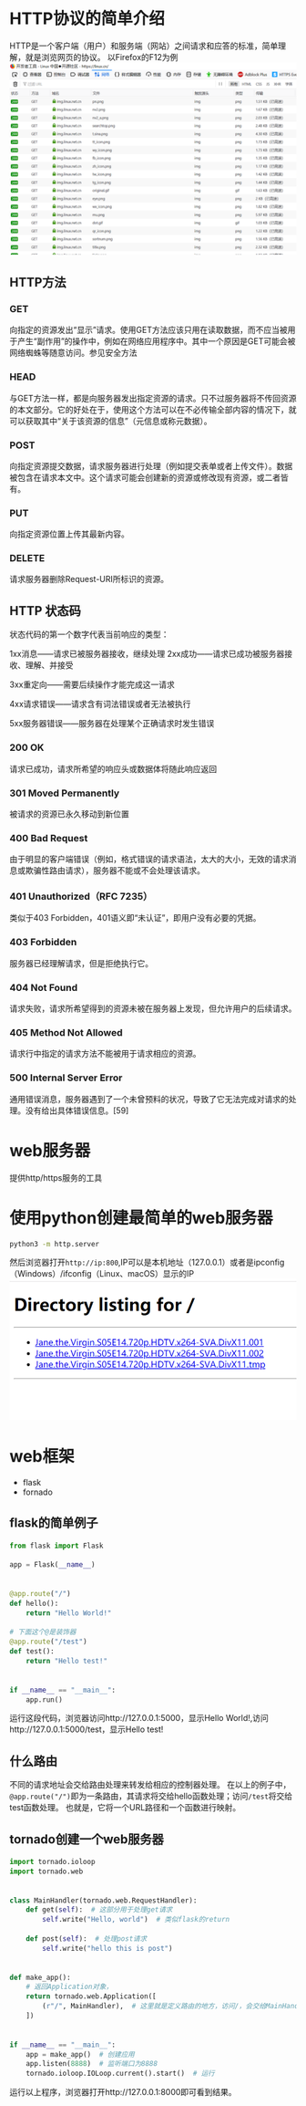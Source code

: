 # HTTP协议的简单介绍
HTTP是一个客户端（用户）和服务端（网站）之间请求和应答的标准，简单理解，就是浏览网页的协议。
以Firefox的F12为例
![](/assets/http.png)

## HTTP方法
### GET
向指定的资源发出“显示”请求。使用GET方法应该只用在读取数据，而不应当被用于产生“副作用”的操作中，例如在网络应用程序中。其中一个原因是GET可能会被网络蜘蛛等随意访问。参见安全方法
### HEAD
与GET方法一样，都是向服务器发出指定资源的请求。只不过服务器将不传回资源的本文部分。它的好处在于，使用这个方法可以在不必传输全部内容的情况下，就可以获取其中“关于该资源的信息”（元信息或称元数据）。
### POST
向指定资源提交数据，请求服务器进行处理（例如提交表单或者上传文件）。数据被包含在请求本文中。这个请求可能会创建新的资源或修改现有资源，或二者皆有。
### PUT
向指定资源位置上传其最新内容。
### DELETE
请求服务器删除Request-URI所标识的资源。

## HTTP 状态码
状态代码的第一个数字代表当前响应的类型：

1xx消息——请求已被服务器接收，继续处理
2xx成功——请求已成功被服务器接收、理解、并接受

3xx重定向——需要后续操作才能完成这一请求

4xx请求错误——请求含有词法错误或者无法被执行

5xx服务器错误——服务器在处理某个正确请求时发生错误
### 200 OK
请求已成功，请求所希望的响应头或数据体将随此响应返回

### 301 Moved Permanently
被请求的资源已永久移动到新位置
### 400 Bad Request
由于明显的客户端错误（例如，格式错误的请求语法，太大的大小，无效的请求消息或欺骗性路由请求），服务器不能或不会处理该请求。
### 401 Unauthorized（RFC 7235）
类似于403 Forbidden，401语义即“未认证”，即用户没有必要的凭据。
### 403 Forbidden
服务器已经理解请求，但是拒绝执行它。
### 404 Not Found
请求失败，请求所希望得到的资源未被在服务器上发现，但允许用户的后续请求。
### 405 Method Not Allowed
请求行中指定的请求方法不能被用于请求相应的资源。
### 500 Internal Server Error
通用错误消息，服务器遇到了一个未曾预料的状况，导致了它无法完成对请求的处理。没有给出具体错误信息。[59]

# web服务器
提供http/https服务的工具
# 使用python创建最简单的web服务器
```bash
python3 -m http.server
```
然后浏览器打开`http://ip:800`,IP可以是本机地址（127.0.0.1）或者是ipconfig（Windows）/ifconfig（Linux、macOS）显示的IP
![](/assets/http.server.png)

# web框架
* flask
* fornado
## flask的简单例子
```python
from flask import Flask

app = Flask(__name__)


@app.route("/")
def hello():
    return "Hello World!"

# 下面这个@是装饰器
@app.route("/test")
def test():
    return "Hello test!"


if __name__ == "__main__":
    app.run()
```

运行这段代码，浏览器访问http://127.0.0.1:5000，显示Hello World!,访问http://127.0.0.1:5000/test，显示Hello test!
## 什么路由
不同的请求地址会交给路由处理来转发给相应的控制器处理。
在以上的例子中，`@app.route("/")`即为一条路由，其请求将交给hello函数处理；访问`/test`将交给test函数处理。
也就是，它将一个URL路径和一个函数进行映射。
## tornado创建一个web服务器
```python
import tornado.ioloop
import tornado.web


class MainHandler(tornado.web.RequestHandler):
    def get(self):  # 这部分用于处理get请求
        self.write("Hello, world")  # 类似flask的return

    def post(self):  # 处理post请求
        self.write("hello this is post")


def make_app():
    # 返回Application对象，
    return tornado.web.Application([
        (r"/", MainHandler),  # 这里就是定义路由的地方，访问/，会交给MainHandler中的对应方法，如get，post处理
    ])


if __name__ == "__main__":
    app = make_app()  # 创建应用
    app.listen(8888)  # 监听端口为8888
    tornado.ioloop.IOLoop.current().start()  # 运行

```
运行以上程序，浏览器打开http://127.0.0.1:8000即可看到结果。